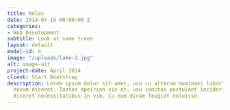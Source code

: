 ```yaml
---
title: Relax
date: 2014-07-15 00:00:00 Z
categories:
- Web Development
subtitle: Look at some trees
layout: default
modal-id: 4
image: "/uploads/lake-2.jpg"
alt: image-alt
project-date: April 2014
client: Start Bootstrap
description: Lorem ipsum dolor sit amet, usu cu alterum nominavi lobortis. At duo
  novum diceret. Tantas apeirian vix et, usu sanctus postulant inciderint ut, populo
  diceret necessitatibus in vim. Cu eum dicam feugiat noluisse.
---
```


